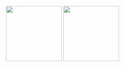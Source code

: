 <div align="center">
	<img height="150em" src="https://github-readme-stats.vercel.app/api?username=anthonyleier&theme=dracula&show_icons=true&include_all_commits=true&count_private=true&hide=issues,contribs"/>
	<img height="150em" src="https://github-readme-stats.vercel.app/api/top-langs/?username=anthonyleier&theme=dracula&layout=compact&langs_count=8"/>
</div>
